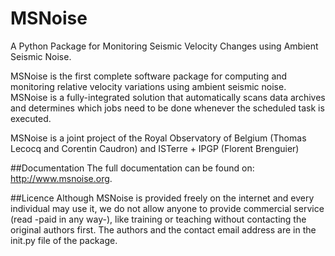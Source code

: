 # MSNoise
A Python Package for Monitoring Seismic Velocity Changes using Ambient Seismic Noise.

MSNoise is the first complete software package for computing and monitoring relative velocity variations using ambient seismic noise. MSNoise is a fully-integrated solution that automatically scans data archives and determines which jobs need to be done whenever the scheduled task is executed.

MSNoise is a joint project of the Royal Observatory of Belgium (Thomas Lecocq and Corentin Caudron) and ISTerre + IPGP (Florent Brenguier)

##Documentation
The full documentation can be found on: http://www.msnoise.org.

##Licence
Although MSNoise is provided freely on the internet and every individual may use it, we do not allow anyone to provide commercial service (read -paid in any way-), like training or teaching without contacting the original authors first. The authors and the contact email address are in the init.py file of the package.
